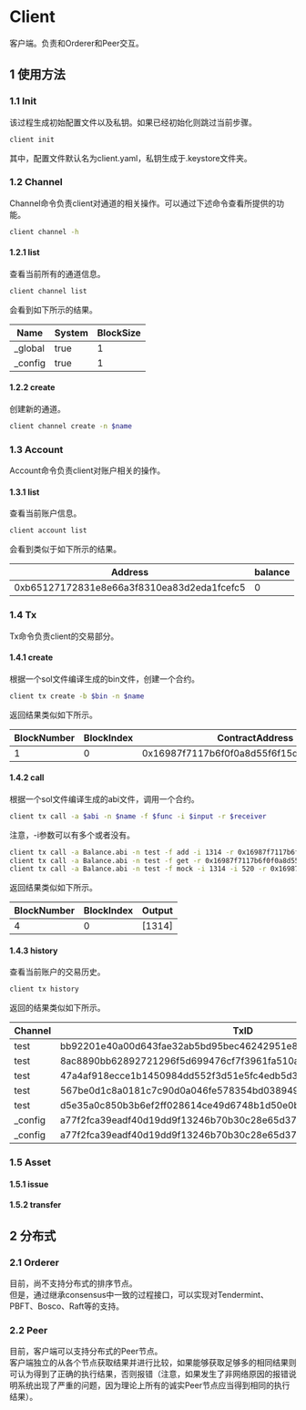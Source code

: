 # Client

客户端。负责和Orderer和Peer交互。

## 1 使用方法

### 1.1 Init

该过程生成初始配置文件以及私钥。如果已经初始化则跳过当前步骤。

```bash
client init
```

其中，配置文件默认名为client.yaml，私钥生成于.keystore文件夹。

### 1.2 Channel

Channel命令负责client对通道的相关操作。可以通过下述命令查看所提供的功能。

```bash
client channel -h
```

#### 1.2.1 list

查看当前所有的通道信息。

```bash
client channel list
```

会看到如下所示的结果。

Name | System | BlockSize
---- | --- | ---
_global | true | 1
_config | true | 1

#### 1.2.2 create

创建新的通道。

```bash
client channel create -n $name
```

### 1.3 Account

Account命令负责client对账户相关的操作。

#### 1.3.1 list

查看当前账户信息。

```bash
client account list
```

会看到类似于如下所示的结果。

Address |balance|
| ----   |---|
0xb65127172831e8e66a3f8310ea83d2eda1fcefc5|0|

### 1.4 Tx

Tx命令负责client的交易部分。

#### 1.4.1 create

根据一个sol文件编译生成的bin文件，创建一个合约。

```bash
client tx create -b $bin -n $name
```

返回结果类似如下所示。

BlockNumber | BlockIndex | ContractAddress  
---- | --- | ---
1 | 0 | 0x16987f7117b6f0f0a8d55f6f15d6d8cb82fec58a

#### 1.4.2 call

根据一个sol文件编译生成的abi文件，调用一个合约。

```bash
client tx call -a $abi -n $name -f $func -i $input -r $receiver
```

注意，-i参数可以有多个或者没有。

```bash
client tx call -a Balance.abi -n test -f add -i 1314 -r 0x16987f7117b6f0f0a8d55f6f15d6d8cb82fec58a
client tx call -a Balance.abi -n test -f get -r 0x16987f7117b6f0f0a8d55f6f15d6d8cb82fec58a
client tx call -a Balance.abi -n test -f mock -i 1314 -i 520 -r 0x16987f7117b6f0f0a8d55f6f15d6d8cb82fec58a
```

返回结果类似如下所示。

BlockNumber | BlockIndex | Output
---- | --- | ---
4 | 0 | [1314]

#### 1.4.3 history

查看当前账户的交易历史。

```bash
client tx history
```

返回的结果类似如下所示。

Channel | TxID
 ------ | ---
 test   | bb92201e40a00d643fae32ab5bd95bec46242951e88040eb7bbf0a00f50a0626
 test   | 8ac8890bb62892721296f5d699476cf7f3961fa510a761252e1e3436818cf182
 test   | 47a4af918ecce1b1450984dd552f3d51e5fc4edb5d340eff7d05ab42a55fe025
 test   | 567be0d1c8a0181c7c90d0a046fe578354bd0389490500735da8ed0dd687b167
 test   | d5e35a0c850b3b6ef2ff028614ce49d6748b1d50e0b0dabad44f89f3d548c5e6
 _config| a77f2fca39eadf40d19dd9f13246b70b30c28e65d3726f4c15261bc512edcb70
 _config| a77f2fca39eadf40d19dd9f13246b70b30c28e65d3726f4c15261bc512edcb70
 
### 1.5 Asset

#### 1.5.1 issue

#### 1.5.2 transfer


## 2 分布式

### 2.1 Orderer

目前，尚不支持分布式的排序节点。  
但是，通过继承consensus中一致的过程接口，可以实现对Tendermint、PBFT、Bosco、Raft等的支持。

### 2.2 Peer

目前，客户端可以支持分布式的Peer节点。  
客户端独立的从各个节点获取结果并进行比较，如果能够获取足够多的相同结果则可认为得到了正确的执行结果，否则报错（注意，如果发生了非网络原因的报错说明系统出现了严重的问题，因为理论上所有的诚实Peer节点应当得到相同的执行结果）。